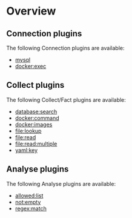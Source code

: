 # Overview


## Connection plugins

The following Connection plugins are available:
  - [mysql](../reference/connection/mysql)
  - [docker:exec](../reference/connection/docker-exec)

## Collect plugins

The following Collect/Fact plugins are available:
  - [database:search](../reference/collect/database-search)
  - [docker:command](../reference/collect/docker-command)
  - [docker:images](../reference/collect/docker-images)
  - [file:lookup](../reference/collect/file-lookup)
  - [file:read](../reference/collect/file-read)
  - [file:read:multiple](../reference/collect/file-read-multiple)
  - [yaml:key](../reference/collect/yaml-key)

## Analyse plugins

The following Analyse plugins are available:
  - [allowed:list](../reference/analyse/allowed-list)
  - [not:empty](../reference/analyse/not-empty)
  - [regex:match](../reference/analyse/regex-match)
